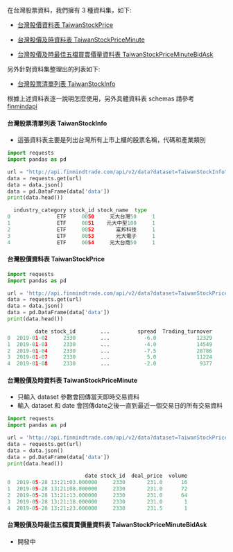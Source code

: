 在台灣股票資料，我們擁有 3 種資料集，如下:

- [台灣股價資料表 TaiwanStockPrice](https://finmind.github.io/tutor/TaiwanMarket/TaiwanStock/#taiwanstockinfo)

- [台灣股價及時資料表 TaiwanStockPriceMinute](https://finmind.github.io/tutor/TaiwanMarket/TaiwanStock/#taiwanstockpriceminute)

- [台灣股價及時最佳五檔買賣價量資料表 TaiwanStockPriceMinuteBidAsk](https://finmind.github.io/tutor/TaiwanMarket/TaiwanStock/#taiwanstockpriceminutedidask)

另外針對資料集整理出的列表如下:

- [台灣股票清單列表 TaiwanStockInfo](https://finmind.github.io/tutor/TaiwanMarket/TaiwanStock/#taiwanstockinfo)

根據上述資料表逐一說明怎麼使用，另外具體資料表 schemas 請參考 [finmindapi](http://api.finmindtrade.com/docs#/default/method_api_v2_data_get)

#### 台灣股票清單列表 TaiwanStockInfo

- 這張資料表主要是列出台灣所有上市上櫃的股票名稱，代碼和產業類別

```python
import requests
import pandas as pd

url = "http://api.finmindtrade.com/api/v2/data?dataset=TaiwanStockInfo"
data = requests.get(url)
data = data.json()
data = pd.DataFrame(data['data'])
print(data.head())

  industry_category stock_id stock_name  type
0               ETF     0050     元大台灣50     1
1               ETF     0051    元大中型100     1
2               ETF     0052       富邦科技     1
3               ETF     0053       元大電子     1
4               ETF     0054     元大台商50     1
```

#### 台灣股價資料表 TaiwanStockPrice

```python
import requests
import pandas as pd

url = 'http://api.finmindtrade.com/api/v2/data?dataset=TaiwanStockPrice&stock_id=2330&date=2019-01-01'
data = requests.get(url)
data = data.json()
data = pd.DataFrame(data['data'])
print(data.head())

         date stock_id        ...         spread  Trading_turnover
0  2019-01-02     2330        ...           -6.0             12329
1  2019-01-03     2330        ...           -4.0             14549
2  2019-01-04     2330        ...           -7.5             28786
3  2019-01-07     2330        ...            5.0             11224
4  2019-01-08     2330        ...           -2.0              9377
```

#### 台灣股價及時資料表 TaiwanStockPriceMinute

- 只輸入 dataset 參數會回傳當天即時交易資料
- 輸入 dataset 和 date 會回傳date之後一直到最近一個交易日的所有交易資料

```python
import requests
import pandas as pd

url = 'http://api.finmindtrade.com/api/v2/data?dataset=TaiwanStockPriceMinute&stock_id=2330&date=2019-01-01'
data = requests.get(url)
data = data.json()
data = pd.DataFrame(data['data'])
print(data.head())

                         date stock_id  deal_price  volume
0  2019-05-28 13:21:03.000000     2330       231.0      16
1  2019-05-28 13:21:08.000000     2330       231.0      72
2  2019-05-28 13:21:13.000000     2330       231.0      64
3  2019-05-28 13:21:18.000000     2330       231.0       1
4  2019-05-28 13:21:23.000000     2330       231.5       1
```

#### 台灣股價及時最佳五檔買賣價量資料表 TaiwanStockPriceMinuteBidAsk

- 開發中

